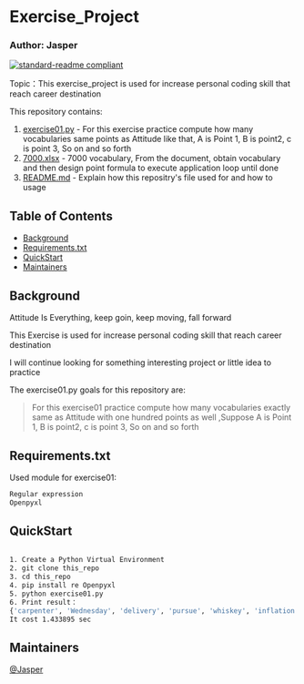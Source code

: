 # Exercise_Project
### Author: Jasper

[![standard-readme compliant](https://img.shields.io/badge/Exercise-01-green)](https://github.com/asd01248967/workspace)

Topic：This exercise_project is used for increase personal coding skill that reach career destination

This repository contains:

1. [exercise01.py](exercise01.py.py) - For this exercise practice compute how many vocabularies same points as Attitude like that, A is Point 1, B is point2, c is point 3, So on and so forth
2. [7000.xlsx](7000.xlsx) - 7000 vocabulary, From the document, obtain vocabulary and then design point formula to execute application loop until done
3. [README.md](README.md) - Explain how this repositry's file used for and how to usage

## Table of Contents

- [Background](#background)
- [Requirements.txt](#Requirements.txt)
- [QuickStart](#usage)
- [Maintainers](#maintainers)

## Background

Attitude Is Everything, keep goin, keep moving, fall forward

This Exercise is used for increase personal coding skill that reach career destination

I will continue looking for something interesting project or little idea to practice

The exercise01.py goals for this repository are:

> For this exercise01 practice compute how many vocabularies exactly same as Attitude with one hundred points as well ,Suppose A is Point 1, B is point2, c is point 3, So on and so forth

## Requirements.txt

Used module for exercise01:
```sh
Regular expression
Openpyxl
```

## QuickStart

```sh

1. Create a Python Virtual Environment
2. git clone this_repo
3. cd this_repo
4. pip install re Openpyxl
5. python exercise01.py
6. Print result：
{'carpenter', 'Wednesday', 'delivery', 'pursue', 'whiskey', 'inflation', 'thirty', 'fountain', 'excellent', 'discipline', 'companion', 'socialism', 'elsewhere', 'eventual', 'hospital', 'corridor', 'personal', 'intellect', 'repress', 'clockwise', 'stress', ....etc}
It cost 1.433895 sec

```
## Maintainers

[@Jasper](https://github.com/asd01248967)